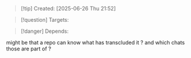 
>[!tip] Created: [2025-06-26 Thu 21:52]

>[!question] Targets: 

>[!danger] Depends: 

might be that a repo can know what has transcluded it ? and which chats those are part of ?